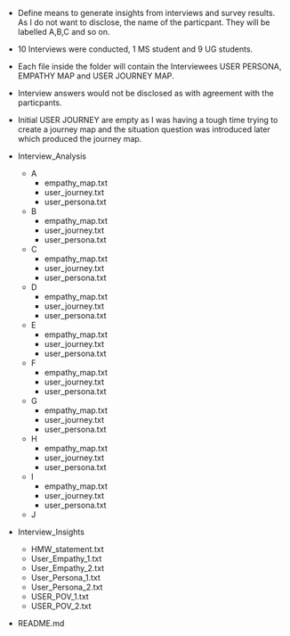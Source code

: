 - Define means to generate insights from interviews and survey results. As I do not want to disclose, the name of the particpant. They will be labelled A,B,C and so on. 

- 10 Interviews were conducted, 1 MS student and 9 UG students. 

- Each file inside the folder will contain the Interviewees USER PERSONA, EMPATHY MAP and USER JOURNEY MAP. 

- Interview answers would not be disclosed as with agreement with the particpants.

- Initial USER JOURNEY are empty as I was having a tough time trying to create a journey map and the situation question was introduced later which produced the journey map.

- Interview_Analysis
  - A
    - empathy_map.txt
    - user_journey.txt
    - user_persona.txt
  - B
    - empathy_map.txt
    - user_journey.txt
    - user_persona.txt
  - C
    - empathy_map.txt
    - user_journey.txt
    - user_persona.txt
  - D
    - empathy_map.txt
    - user_journey.txt
    - user_persona.txt
  - E
    - empathy_map.txt
    - user_journey.txt
    - user_persona.txt
  - F
    - empathy_map.txt
    - user_journey.txt
    - user_persona.txt
  - G
    - empathy_map.txt
    - user_journey.txt
    - user_persona.txt
  - H
    - empathy_map.txt
    - user_journey.txt
    - user_persona.txt
  - I
    - empathy_map.txt
    - user_journey.txt
    - user_persona.txt
  - J

- Interview_Insights
  - HMW_statement.txt
  - User_Empathy_1.txt
  - User_Empathy_2.txt
  - User_Persona_1.txt
  - User_Persona_2.txt
  - USER_POV_1.txt
  - USER_POV_2.txt

- README.md

